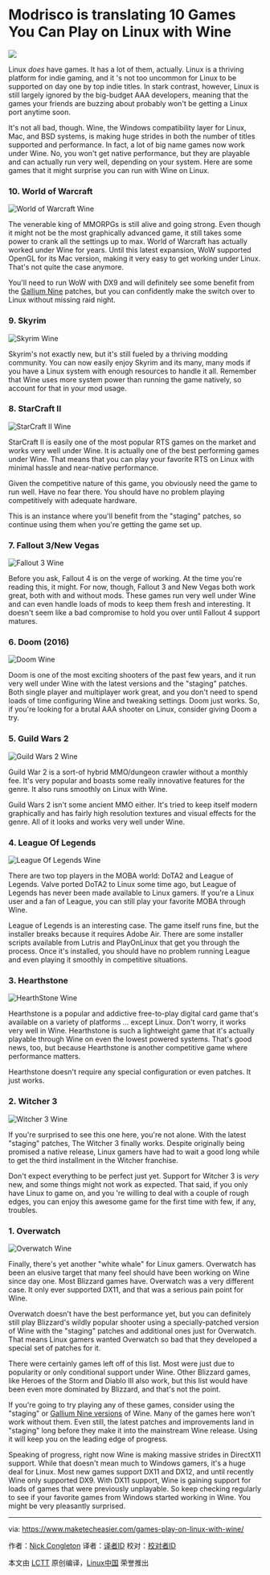 Modrisco is translating
10 Games You Can Play on Linux with Wine
======
![](https://www.maketecheasier.com/assets/uploads/2017/09/wine-games-feat.jpg)

Linux _does_ have games. It has a lot of them, actually. Linux is a thriving platform for indie gaming, and it 's not too uncommon for Linux to be supported on day one by top indie titles. In stark contrast, however, Linux is still largely ignored by the big-budget AAA developers, meaning that the games your friends are buzzing about probably won't be getting a Linux port anytime soon.

It's not all bad, though. Wine, the Windows compatibility layer for Linux, Mac, and BSD systems, is making huge strides in both the number of titles supported and performance. In fact, a lot of big name games now work under Wine. No, you won't get native performance, but they are playable and can actually run very well, depending on your system. Here are some games that it might surprise you can run with Wine on Linux.

### 10. World of Warcraft

![World of Warcraft Wine][1]

The venerable king of MMORPGs is still alive and going strong. Even though it might not be the most graphically advanced game, it still takes some power to crank all the settings up to max. World of Warcraft has actually worked under Wine for years. Until this latest expansion, WoW supported OpenGL for its Mac version, making it very easy to get working under Linux. That's not quite the case anymore.

You'll need to run WoW with DX9 and will definitely see some benefit from the [Gallium Nine][2] patches, but you can confidently make the switch over to Linux without missing raid night.

### 9. Skyrim

![Skyrim Wine][3]

Skyrim's not exactly new, but it's still fueled by a thriving modding community. You can now easily enjoy Skyrim and its many, many mods if you have a Linux system with enough resources to handle it all. Remember that Wine uses more system power than running the game natively, so account for that in your mod usage.

### 8. StarCraft II

![StarCraft II Wine][4]

StarCraft II is easily one of the most popular RTS games on the market and works very well under Wine. It is actually one of the best performing games under Wine. That means that you can play your favorite RTS on Linux with minimal hassle and near-native performance.

Given the competitive nature of this game, you obviously need the game to run well. Have no fear there. You should have no problem playing competitively with adequate hardware.

This is an instance where you'll benefit from the "staging" patches, so continue using them when you're getting the game set up.

### 7. Fallout 3/New Vegas

![Fallout 3 Wine][5]

Before you ask, Fallout 4 is on the verge of working. At the time you're reading this, it might. For now, though, Fallout 3 and New Vegas both work great, both with and without mods. These games run very well under Wine and can even handle loads of mods to keep them fresh and interesting. It doesn't seem like a bad compromise to hold you over until Fallout 4 support matures.

### 6. Doom (2016)

![Doom Wine][6]

Doom is one of the most exciting shooters of the past few years, and it run very well under Wine with the latest versions and the "staging" patches. Both single player and multiplayer work great, and you don't need to spend loads of time configuring Wine and tweaking settings. Doom just works. So, if you're looking for a brutal AAA shooter on Linux, consider giving Doom a try.

### 5. Guild Wars 2

![Guild Wars 2 Wine][7]

Guild War 2 is a sort-of hybrid MMO/dungeon crawler without a monthly fee. It's very popular and boasts some really innovative features for the genre. It also runs smoothly on Linux with Wine.

Guild Wars 2 isn't some ancient MMO either. It's tried to keep itself modern graphically and has fairly high resolution textures and visual effects for the genre. All of it looks and works very well under Wine.

### 4. League Of Legends

![League Of Legends Wine][8]

There are two top players in the MOBA world: DoTA2 and League of Legends. Valve ported DoTA2 to Linux some time ago, but League of Legends has never been made available to Linux gamers. If you're a Linux user and a fan of League, you can still play your favorite MOBA through Wine.

League of Legends is an interesting case. The game itself runs fine, but the installer breaks because it requires Adobe Air. There are some installer scripts available from Lutris and PlayOnLinux that get you through the process. Once it's installed, you should have no problem running League and even playing it smoothly in competitive situations.

### 3. Hearthstone

![HearthStone Wine][9]

Hearthstone is a popular and addictive free-to-play digital card game that's available on a variety of platforms … except Linux. Don't worry, it works very well in Wine. Hearthstone is such a lightweight game that it's actually playable through Wine on even the lowest powered systems. That's good news, too, but because Hearthstone is another competitive game where performance matters.

Hearthstone doesn't require any special configuration or even patches. It just works.

### 2. Witcher 3

![Witcher 3 Wine][10]

If you're surprised to see this one here, you're not alone. With the latest "staging" patches, The Witcher 3 finally works. Despite originally being promised a native release, Linux gamers have had to wait a good long while to get the third installment in the Witcher franchise.

Don't expect everything to be perfect just yet. Support for Witcher 3 is _very_ new, and some things might not work as expected. That said, if you only have Linux to game on, and you 're willing to deal with a couple of rough edges, you can enjoy this awesome game for the first time with few, if any, troubles.

### 1. Overwatch

![Overwatch Wine][11]

Finally, there's yet another "white whale" for Linux gamers. Overwatch has been an elusive target that many feel should have been working on Wine since day one. Most Blizzard games have. Overwatch was a very different case. It only ever supported DX11, and that was a serious pain point for Wine.

Overwatch doesn't have the best performance yet, but you can definitely still play Blizzard's wildly popular shooter using a specially-patched version of Wine with the "staging" patches and additional ones just for Overwatch. That means Linux gamers wanted Overwatch so bad that they developed a special set of patches for it.

There were certainly games left off of this list. Most were just due to popularity or only conditional support under Wine. Other Blizzard games, like Heroes of the Storm and Diablo III also work, but this list would have been even more dominated by Blizzard, and that's not the point.

If you're going to try playing any of these games, consider using the "staging" or [Gallium Nine versions][2] of Wine. Many of the games here won't work without them. Even still, the latest patches and improvements land in "staging" long before they make it into the mainstream Wine release. Using it will keep you on the leading edge of progress.

Speaking of progress, right now Wine is making massive strides in DirectX11 support. While that doesn't mean much to Windows gamers, it's a huge deal for Linux. Most new games support DX11 and DX12, and until recently Wine only supported DX9. With DX11 support, Wine is gaining support for loads of games that were previously unplayable. So keep checking regularly to see if your favorite games from Windows started working in Wine. You might be very pleasantly surprised.

--------------------------------------------------------------------------------

via: https://www.maketecheasier.com/games-play-on-linux-with-wine/

作者：[Nick Congleton][a]
译者：[译者ID](https://github.com/译者ID)
校对：[校对者ID](https://github.com/校对者ID)

本文由 [LCTT](https://github.com/LCTT/TranslateProject) 原创编译，[Linux中国](https://linux.cn/) 荣誉推出

[a]:https://www.maketecheasier.com/author/nickcongleton/
[1]:https://www.maketecheasier.com/assets/uploads/2017/09/wow.jpg (World of Warcraft Wine)
[2]:https://www.maketecheasier.com/install-wine-gallium-nine-linux
[3]:https://www.maketecheasier.com/assets/uploads/2017/09/skyrim.jpg (Skyrim Wine)
[4]:https://www.maketecheasier.com/assets/uploads/2017/09/sc2.jpg (StarCraft II Wine)
[5]:https://www.maketecheasier.com/assets/uploads/2017/09/Fallout_3.jpg (Fallout 3 Wine)
[6]:https://www.maketecheasier.com/assets/uploads/2017/09/doom.jpg (Doom Wine)
[7]:https://www.maketecheasier.com/assets/uploads/2017/09/gw2.jpg (Guild Wars 2 Wine)
[8]:https://www.maketecheasier.com/assets/uploads/2017/09/League_of_legends.jpg (League Of Legends Wine)
[9]:https://www.maketecheasier.com/assets/uploads/2017/09/HearthStone.jpg (HearthStone Wine)
[10]:https://www.maketecheasier.com/assets/uploads/2017/09/witcher3.jpg (Witcher 3 Wine)
[11]:https://www.maketecheasier.com/assets/uploads/2017/09/Overwatch.jpg (Overwatch Wine)
